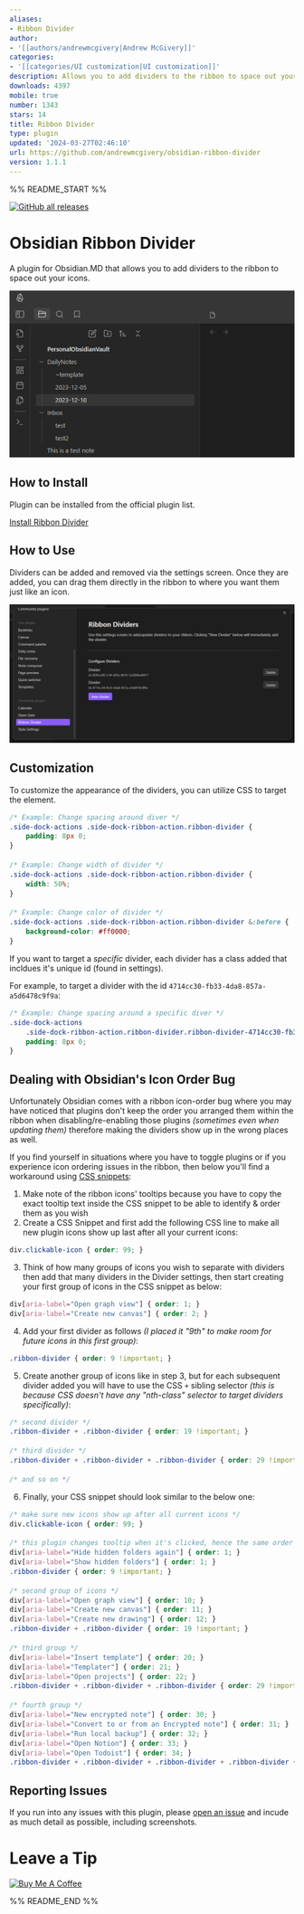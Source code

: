 ```yaml
---
aliases:
- Ribbon Divider
author:
- '[[authors/andrewmcgivery|Andrew McGivery]]'
categories:
- '[[categories/UI customization|UI customization]]'
description: Allows you to add dividers to the ribbon to space out your icons.
downloads: 4397
mobile: true
number: 1343
stars: 14
title: Ribbon Divider
type: plugin
updated: '2024-03-27T02:46:10'
url: https://github.com/andrewmcgivery/obsidian-ribbon-divider
version: 1.1.1
---
```


%% README_START %%

[![GitHub all releases](https://img.shields.io/github/downloads/andrewmcgivery/obsidian-ribbon-divider/total?style=for-the-badge&logo=obsidian&color=rgb(124%2058%20237))](https://obsidian.md/plugins?id=ribbon-divider)

# Obsidian Ribbon Divider

A plugin for Obsidian.MD that allows you to add dividers to the ribbon to space out your icons.

![A screenshot showing dividers on the ribbon interface of Obsidian](https://raw.githubusercontent.com/andrewmcgivery/obsidian-ribbon-divider/HEAD/dividers_screenshot.png)

## How to Install

Plugin can be installed from the official plugin list.

[Install Ribbon Divider](https://obsidian.md/plugins?id=ribbon-divider)

## How to Use

Dividers can be added and removed via the settings screen. Once they are added, you can drag them directly in the ribbon to where you want them just like an icon.

![Settings screens howing where you can add and remove dividers](https://raw.githubusercontent.com/andrewmcgivery/obsidian-ribbon-divider/HEAD/settings.png)

## Customization

To customize the appearance of the dividers, you can utilize CSS to target the element.

```css
/* Example: Change spacing around diver */
.side-dock-actions .side-dock-ribbon-action.ribbon-divider {
	padding: 8px 0;
}

/* Example: Change width of divider */
.side-dock-actions .side-dock-ribbon-action.ribbon-divider {
	width: 50%;
}

/* Example: Change color of divider */
.side-dock-actions .side-dock-ribbon-action.ribbon-divider &:before {
	background-color: #ff0000;
}
```

If you want to target a _specific_ divider, each divider has a class added that incldues it's unique id (found in settings).

For example, to target a divider with the id `4714cc30-fb33-4da8-857a-a5d6478c9f9a`:

```css
/* Example: Change spacing around a specific diver */
.side-dock-actions
	.side-dock-ribbon-action.ribbon-divider.ribbon-divider-4714cc30-fb33-4da8-857a-a5d6478c9f9a {
	padding: 8px 0;
}
```

## Dealing with Obsidian's Icon Order Bug

Unfortunately Obsidian comes with a ribbon icon-order bug where you may have noticed that plugins don't keep the order you arranged them within the ribbon when disabling/re-enabling those plugins _(sometimes even when updating them)_ therefore making the dividers show up in the wrong places as well.

If you find yourself in situations where you have to toggle plugins or if you experience icon ordering issues in the ribbon, then below you'll find a workaround using [CSS snippets](https://help.obsidian.md/Extending+Obsidian/CSS+snippets):

1. Make note of the ribbon icons' tooltips because you have to copy the exact tooltip text inside the CSS snippet to be able to identify & order them as you wish
2. Create a CSS Snippet and first add the following CSS line to make all new plugin icons show up last after all your current icons:

```css
div.clickable-icon { order: 99; }
```

3. Think of how many groups of icons you wish to separate with dividers then add that many dividers in the Divider settings, then start creating your first group of icons in the CSS snippet as below:

```css
div[aria-label="Open graph view"] { order: 1; }
div[aria-label="Create new canvas"] { order: 2; }
```

4. Add your first divider as follows _(I placed it "9th" to make room for future icons in this first group)_:

```css
.ribbon-divider { order: 9 !important; }
```

5. Create another group of icons like in step 3, but for each subsequent divider added you will have to use the CSS `+` sibling selector _(this is because CSS doesn't have any "nth-class" selector to target dividers specifically)_:

```css
/* second divider */
.ribbon-divider + .ribbon-divider { order: 19 !important; }

/* third divider */
.ribbon-divider + .ribbon-divider + .ribbon-divider { order: 29 !important; }

/* and so on */
```

6. Finally, your CSS snippet should look similar to the below one:

```css
/* make sure new icons show up after all current icons */
div.clickable-icon { order: 99; }

/* this plugin changes tooltip when it's clicked, hence the same order '1' */
div[aria-label="Hide hidden folders again"] { order: 1; }
div[aria-label="Show hidden folders"] { order: 1; }
.ribbon-divider { order: 9 !important; }

/* second group of icons */
div[aria-label="Open graph view"] { order: 10; }
div[aria-label="Create new canvas"] { order: 11; }
div[aria-label="Create new drawing"] { order: 12; }
.ribbon-divider + .ribbon-divider { order: 19 !important; }

/* third group */
div[aria-label="Insert template"] { order: 20; }
div[aria-label="Templater"] { order: 21; }
div[aria-label="Open projects"] { order: 22; }
.ribbon-divider + .ribbon-divider + .ribbon-divider { order: 29 !important; }

/* fourth group */
div[aria-label="New encrypted note"] { order: 30; }
div[aria-label="Convert to or from an Encrypted note"] { order: 31; }
div[aria-label="Run local backup"] { order: 32; }
div[aria-label="Open Notion"] { order: 33; }
div[aria-label="Open Todoist"] { order: 34; }
.ribbon-divider + .ribbon-divider + .ribbon-divider + .ribbon-divider { order: 39 !important; }
```

## Reporting Issues

If you run into any issues with this plugin, please [open an issue](https://github.com/andrewmcgivery/obsidian-ribbon-divider/issues/new) and incude as much detail as possible, including screenshots.

# Leave a Tip

<a href="https://www.buymeacoffee.com/andrewmcgivery" target="_blank"><img src="https://cdn.buymeacoffee.com/buttons/v2/default-yellow.png" alt="Buy Me A Coffee" style="height: 60px !important;width: 217px !important;" ></a>


%% README_END %%